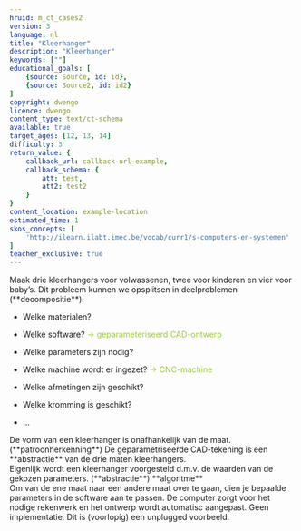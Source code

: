 ```yaml
---
hruid: m_ct_cases2
version: 3
language: nl
title: "Kleerhanger"
description: "Kleerhanger"
keywords: [""]
educational_goals: [
    {source: Source, id: id}, 
    {source: Source2, id: id2}
]
copyright: dwengo
licence: dwengo
content_type: text/ct-schema
available: true
target_ages: [12, 13, 14]
difficulty: 3
return_value: {
    callback_url: callback-url-example,
    callback_schema: {
        att: test,
        att2: test2
    }
}
content_location: example-location
estimated_time: 1
skos_concepts: [
    'http://ilearn.ilabt.imec.be/vocab/curr1/s-computers-en-systemen'
]
teacher_exclusive: true
---
```

<context>
Maak drie kleerhangers voor volwassenen, twee voor kinderen en vier voor baby’s.
</context>
<decomposition>
Dit probleem kunnen we opsplitsen in deelproblemen (**decompositie**):
<ul><li>Welke materialen?</li></ul>
<ul><li>Welke software? <span style="color: yellowgreen">→ geparameteriseerd CAD-ontwerp</span></li></ul>
<ul><li>Welke parameters zijn nodig?</li></ul>
<ul><li>Welke machine wordt er ingezet? <span style="color: yellowgreen">→ CNC-machine</span></li></ul>
<ul><li>Welke afmetingen zijn geschikt?</li></ul>
<ul><li>Welke kromming is geschikt?</li></ul>
<ul><li>...</li></ul>
</decomposition>
<patternRecognition>
De vorm van een kleerhanger is onafhankelijk van de maat. (**patroonherkenning**)
</patternRecognition>
<abstraction>
De geparametriseerde CAD-tekening is een **abstractie** van de drie maten kleerhangers.<br>
Eigenlijk wordt een kleerhanger voorgesteld d.m.v. de waarden van de gekozen parameters. (**abstractie**)  
</abstraction>
<algorithms>
**algoritme** <br>
   Om van de ene maat naar een andere maat over te gaan, dien je bepaalde parameters in de software aan te passen. De computer zorgt voor het nodige rekenwerk en het ontwerp wordt automatisc aangepast.
</algorithms>
<implementation>
Geen implementatie. Dit is (voorlopig) een unplugged voorbeeld.
</implementation>

